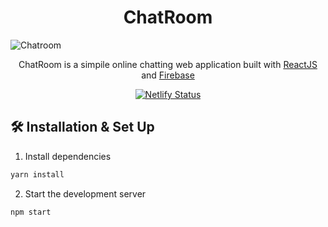 
<h1 align="center">
	ChatRoom
</h1>

![Chatroom](https://firebasestorage.googleapis.com/v0/b/chatroom-9bbc0.appspot.com/o/room.png?alt=media&token=81770376-8e31-422b-8e7a-907d93a6f7c3)

<p align="center">
ChatRoom is a simpile online chatting web application built with
	<a href="https://reactjs.org/" target="_blank">ReactJS</a> and
	<a href="https://firebase.google.com/" target="_blank">Firebase</a>
</p>

<p align="center">
	<a href="https://app.netlify.com/sites/thechatroom/deploys" target="_blank">
		<img src="https://api.netlify.com/api/v1/badges/92cc9058-3e20-44d7-ab2f-afec0f132dd2/deploy-status" alt="Netlify Status" />
	</a>
</p>

##  🛠 Installation & Set Up

1. Install dependencies
```sh
yarn install
```

2. Start the development server
```sh
npm start
```

